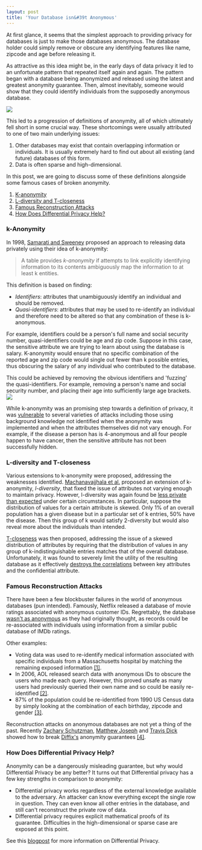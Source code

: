 ```yaml
---
layout: post
title: 'Your Database isn&#39t Anonymous'
---
```


At first glance, it seems that the simplest approach to providing privacy for databases is just to make those databases anonymous. The database holder could simply remove or obscure any identifying features like name, zipcode and age before releasing it.

As attractive as this idea might be, in the early days of data privacy it led to an unfortunate pattern that repeated itself again and again. The pattern began with a database being anonymized and released using the latest and greatest anonymity guarantee. Then, almost inevitably, someone would show that they could identify individuals from the supposedly anonymous database.

<IMG SRC="../../assets/deanon-gif.gif">

This led to a progression of definitions of anonymity, all of which ultimately fell short in some crucial way. These shortcomings were usually attributed to one of two main underlying issues:
1. Other databases may exist that contain overlapping information or individuals. It is usually extremely hard to find out about all existing (and future) databases of this form.
2. Data is often sparse and high-dimensional.

In this post, we are going to discuss some of these definitions alongside some famous cases of broken anonymity.


1. [K-anonymity](#k-anonymity)
2. [L-diversity and T-closeness](#l-diversity-and-t-closeness)
3. [Famous Reconstruction Attacks](#famous-reconstruction-attacks)
4. [How Does Differential Privacy Help?](#how-does-differential-privacy-help)

### k-Anonymity

In 1998, [Samarati and Sweeney](https://epic.org/privacy/reidentification/Samarati_Sweeney_paper.pdf) proposed an approach to releasing data privately using their idea of k-anonymity:

> A table provides *k-anonymity* if attempts to link explicitly identifying information to its contents ambiguously map the information to at least k entities.

This definition is based on finding:
- *Identifiers*: attributes that unambiguously identify an individual and should be removed.
- *Quasi-identifiers*: attributes that may be used to re-identify an individual and therefore need to be altered so that any combination of these is k-anonymous.

For example, identifiers could be a person's full name and social security number, quasi-identifiers could be age and zip code. Suppose in this case, the sensitive attribute we are trying to learn about using the database is salary. K-anonymity would ensure that no specific combination of the reported age and zip code would single out fewer than k possible entries, thus obscuring the salary of any individual who contributed to the database.

This could be achieved by removing the obvious identifiers and 'fuzzing' the quasi-identifiers. For example, removing a person's name and social security number, and placing their age into sufficiently large age brackets.
<IMG SRC="../../assets/kanon-table.001.jpeg">

While k-anonymity was an promising step towards a definition of privacy, it was [vulnerable](https://personal.utdallas.edu/~mxk055100/courses/privacy08f_files/ldiversity.pdf) to several varieties of attacks including those using background knowledge not identified when the anonymity was implemented and when the attributes themselves did not vary enough. For example, if the disease a person has is 4-anonymous and all four people happen to have cancer, then the sensitive attribute has not been successfully hidden.

### L-diversity and T-closeness

Various extensions to k-anonymity were proposed, addressing the weaknesses identified. [Machanavajjhala et al.](https://personal.utdallas.edu/~mxk055100/courses/privacy08f_files/ldiversity.pdf) proposed an extension of k-anonymity, *l-diversity*, that fixed the issue of attributes not varying enough to maintain privacy. However, l-diversity was again found be [less private than expected](https://crises-deim.urv.cat/webCrises/publications/bcpi/DomingoTorraPSAI2008.pdf) under certain circumstances. In particular, suppose the distribution of values for a certain attribute is skewed. Only 1% of an overall population has a given disease but in a particular set of k entries, 50% have the disease. Then this group of k would satisfy 2-diversity but would also reveal more about the individuals than intended.

[T-closeness](https://www.cs.purdue.edu/homes/ninghui/papers/t_closeness_icde07.pdf) was then proposed, addressing the issue of a skewed distribution of attributes by requiring that the distribution of values in any group of k-indistinguishable entries matches that of the overall database. Unfortunately, it was found to severely limit the utility of the resulting database as it effectively [destroys the correlations](https://crises-deim.urv.cat/webCrises/publications/bcpi/DomingoTorraPSAI2008.pdf) between key attributes and the confidential attribute.

### Famous Reconstruction Attacks

There have been a few blockbuster failures in the world of anonymous databases (pun intended). Famously, Netflix released a database of movie ratings associated with anonymous customer IDs. Regrettably, the database [wasn't as anonymous](https://arxiv.org/abs/cs/0610105) as they had originally thought, as records could be re-associated with individuals using information from a similar public database of IMDb ratings.

Other examples:
- Voting  data  was  used to re-identify medical information associated with specific individuals from a Massachusetts hospital by matching the remaining exposed information [[1]](https://onlinelibrary.wiley.com/doi/abs/10.1111/j.1748-720X.1997.tb01885.x).
- In 2006, AOL released search data with anonymous IDs to obscure the users who made each query. However, this proved unsafe as many users had previously queried their own name and so could be easily re-identified [[2]](https://www.cnet.com/news/aol-apologizes-for-release-of-user-search-data/).
- 87% of the population could be re-identified from 1990 US Census data by simply looking at the combination of each birthday, zipcode and gender [[3]](https://dataprivacylab.org/projects/identifiability/paper1.pdf).

Reconstruction attacks on anonymous databases are not yet a thing of the past. Recently [Zachary Schutzman](https://zachschutzman.com/), [Matthew Joseph](https://www.majos.net/) and [Travis Dick](https://www.cis.upenn.edu/~tbd/) showed how to break [Diffix's](https://aircloak.com/the-worlds-only-anonymization-bug-bounty-round-two/) anonymity guarantees [[4]](https://differentialprivacy.org/diffix-attack/).

### How Does Differential Privacy Help?

Anonymity can be a dangerously misleading guarantee, but why would Differential Privacy be any better? It turns out that Differential privacy has a few key strengths in comparison to anonymity:
- Differential privacy works regardless of the external knowledge available to the adversary. An attacker can know everything except the single row in question. They can even know all other entries in the database, and still can't reconstruct the private row of data.
- Differential privacy requires explicit mathematical proofs of its guarantee. Difficulties in the high-dimensional or sparse case are exposed at this point.

See this [blogpost](https://laurenwatson.github.io/blogposts/2020-10-25-dp/)  for more information on Differential Privacy.
